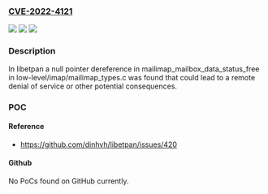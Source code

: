 ### [CVE-2022-4121](https://cve.mitre.org/cgi-bin/cvename.cgi?name=CVE-2022-4121)
![](https://img.shields.io/static/v1?label=Product&message=libetpan&color=blue)
![](https://img.shields.io/static/v1?label=Version&message=unknown%20&color=brightgreen)
![](https://img.shields.io/static/v1?label=Vulnerability&message=CWE-476&color=brightgreen)

### Description

In libetpan a null pointer dereference in mailimap_mailbox_data_status_free in low-level/imap/mailimap_types.c was found that could lead to a remote denial of service or other potential consequences.

### POC

#### Reference
- https://github.com/dinhvh/libetpan/issues/420

#### Github
No PoCs found on GitHub currently.

